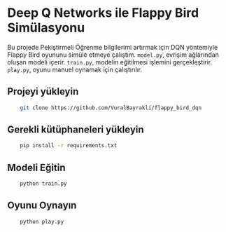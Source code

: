 # Deep Q Networks ile Flappy Bird Simülasyonu

Bu projede Pekiştirmeli Öğrenme bilgilerimi artırmak için DQN yöntemiyle Flappy Bird oyununu simüle etmeye çalıştım. 
`model.py`, evrişim ağlarından oluşan modeli içerir.
`train.py`, modelin eğitilmesi işlemini gerçekleştirir.
`play.py`, oyunu manuel oynamak için çalıştırılır. 

## Projeyi yükleyin

```bash
    git clone https://github.com/VuralBayrakli/flappy_bird_dqn
```

## Gerekli kütüphaneleri yükleyin
```bash
    pip install -r requirements.txt
```

## Modeli Eğitin
```bash
    python train.py
```

## Oyunu Oynayın
```bash
    python play.py
```
